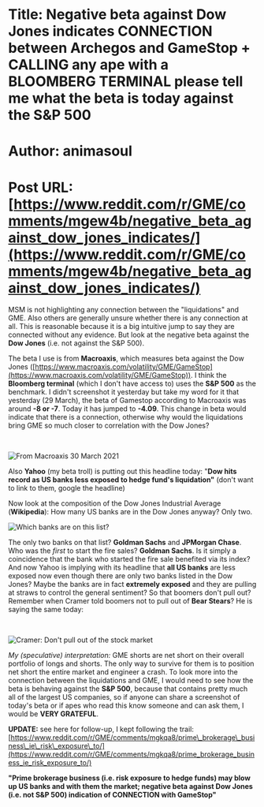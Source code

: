 # Title: Negative beta against Dow Jones indicates CONNECTION between Archegos and GameStop + CALLING any ape with a BLOOMBERG TERMINAL please tell me what the beta is today against the S&P 500
# Author: animasoul
# Post URL: [https://www.reddit.com/r/GME/comments/mgew4b/negative_beta_against_dow_jones_indicates/](https://www.reddit.com/r/GME/comments/mgew4b/negative_beta_against_dow_jones_indicates/)


MSM is not highlighting any connection between the "liquidations" and GME. Also others are generally unsure whether there is any connection at all. This is reasonable because it is a big intuitive jump to say they are connected without any evidence. But look at the negative beta against the **Dow Jones** (i.e. not against the S&P 500).

The beta I use is from **Macroaxis**, which measures beta against the Dow Jones ([https://www.macroaxis.com/volatility/GME/GameStop](https://www.macroaxis.com/volatility/GME/GameStop)). I think the **Bloomberg terminal** (which I don't have access to) uses the **S&P 500** as the benchmark. I didn't screenshot it yesterday but take my word for it that yesterday (29 March), the beta of Gamestop according to Macroaxis was around **-8 or -7**. Today it has jumped to **-4.09**. This change in beta would indicate that there is a connection, otherwise why would the liquidations bring GME so much closer to correlation with the Dow Jones?

&#x200B;

![From Macroaxis 30 March 2021](https://preview.redd.it/j0l4xg5zq5q61.png?width=344&format=png&auto=webp&s=d342ef9411030bdc6112e935895ac38b76424dc2)

Also **Yahoo** (my beta troll) is putting out this headline today: "**Dow hits record as US banks less exposed to hedge fund's liquidation"** (don't want to link to them, google the headline)

Now look at the composition of the Dow Jones Industrial Average (**Wikipedia**): How many US banks are in the Dow Jones anyway? Only two.

![Which banks are on this list?](https://preview.redd.it/4bxotq44r5q61.png?width=1019&format=png&auto=webp&s=82b7747a86a4f4eef56eae51259b74f064b79f1d)

The only two banks on that list? **Goldman Sachs** and **JPMorgan Chase**. Who was the *first* to start the fire sales? **Goldman Sachs**. Is it simply a coincidence that the bank who started the fire sale benefited via its index? And now Yahoo is implying with its headline that **all US banks** are less exposed now even though there are only two banks listed in the Dow Jones? Maybe the banks are in fact **extremely exposed** and they are pulling at straws to control the general sentiment? So that boomers don't pull out? Remember when Cramer told boomers not to pull out of **Bear Stears**? He is saying the same today:

&#x200B;

![Cramer: Don't pull out of the stock market](https://preview.redd.it/9wrekewks5q61.png?width=931&format=png&auto=webp&s=d14af046d8aff7fa78cda32915008c678e5b20aa)

*My (speculative) interpretation:* GME shorts are net short on their overall portfolio of longs and shorts. The only way to survive for them is to position net short the entire market and engineer a crash. To look more into the connection between the liquidations and GME, I would need to see how the beta is behaving against the **S&P 500**, because that contains pretty much all of the largest US companies, so if anyone can share a screenshot of today's beta or if apes who read this know someone and can ask them, I would be **VERY GRATEFUL**.

**UPDATE:** see here for follow-up, I kept following the trail: [https://www.reddit.com/r/GME/comments/mgkqa8/prime\_brokerage\_business\_ie\_risk\_exposure\_to/](https://www.reddit.com/r/GME/comments/mgkqa8/prime_brokerage_business_ie_risk_exposure_to/) 

**"Prime brokerage business (i.e. risk exposure to hedge funds) may blow up US banks and with them the market; negative beta against Dow Jones (i.e. not S&P 500) indication of CONNECTION with GameStop"**